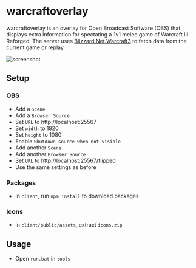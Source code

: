 # warcraftoverlay
warcraftoverlay is an overlay for Open Broadcast Software (OBS) that displays extra information for spectating a 1v1 melee game of Warcraft III: Reforged. The server uses [Blizzard.Net.Warcraft3](https://github.com/TinkerWorX/Blizzard.Net.Warcraft3) to fetch data from the current game or replay.

![screenshot](/images/screenshot.png)

## Setup
### OBS
- Add a `Scene`
- Add a `Browser Source`
- Set `URL` to http://localhost:25567
- Set `width` to 1920
- Set `height` to 1080
- Enable `Shutdown source when not visible`
- Add another `Scene`
- Add another `Browser Source`
- Set `URL` to http://localhost:25567/flipped
- Use the same settings as before
### Packages
- In `client`, run `npm install` to download packages
### Icons
- In `client/public/assets`, extract `icons.zip`
## Usage
- Open `run.bat` in `tools`
